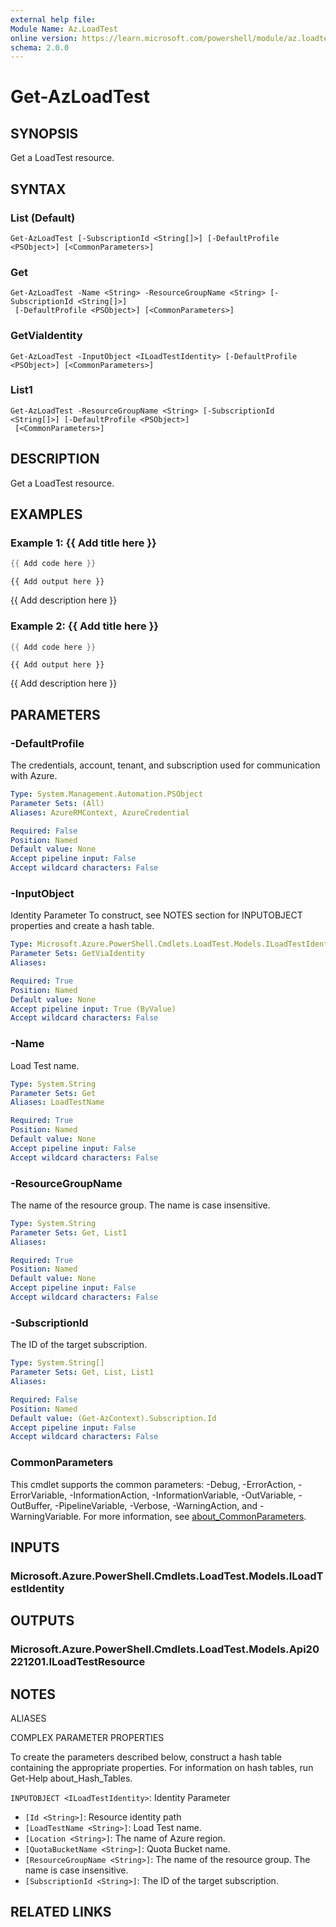 ```yaml
---
external help file:
Module Name: Az.LoadTest
online version: https://learn.microsoft.com/powershell/module/az.loadtest/get-azloadtest
schema: 2.0.0
---
```


# Get-AzLoadTest

## SYNOPSIS
Get a LoadTest resource.

## SYNTAX

### List (Default)
```
Get-AzLoadTest [-SubscriptionId <String[]>] [-DefaultProfile <PSObject>] [<CommonParameters>]
```

### Get
```
Get-AzLoadTest -Name <String> -ResourceGroupName <String> [-SubscriptionId <String[]>]
 [-DefaultProfile <PSObject>] [<CommonParameters>]
```

### GetViaIdentity
```
Get-AzLoadTest -InputObject <ILoadTestIdentity> [-DefaultProfile <PSObject>] [<CommonParameters>]
```

### List1
```
Get-AzLoadTest -ResourceGroupName <String> [-SubscriptionId <String[]>] [-DefaultProfile <PSObject>]
 [<CommonParameters>]
```

## DESCRIPTION
Get a LoadTest resource.

## EXAMPLES

### Example 1: {{ Add title here }}
```powershell
{{ Add code here }}
```

```output
{{ Add output here }}
```

{{ Add description here }}

### Example 2: {{ Add title here }}
```powershell
{{ Add code here }}
```

```output
{{ Add output here }}
```

{{ Add description here }}

## PARAMETERS

### -DefaultProfile
The credentials, account, tenant, and subscription used for communication with Azure.

```yaml
Type: System.Management.Automation.PSObject
Parameter Sets: (All)
Aliases: AzureRMContext, AzureCredential

Required: False
Position: Named
Default value: None
Accept pipeline input: False
Accept wildcard characters: False
```

### -InputObject
Identity Parameter
To construct, see NOTES section for INPUTOBJECT properties and create a hash table.

```yaml
Type: Microsoft.Azure.PowerShell.Cmdlets.LoadTest.Models.ILoadTestIdentity
Parameter Sets: GetViaIdentity
Aliases:

Required: True
Position: Named
Default value: None
Accept pipeline input: True (ByValue)
Accept wildcard characters: False
```

### -Name
Load Test name.

```yaml
Type: System.String
Parameter Sets: Get
Aliases: LoadTestName

Required: True
Position: Named
Default value: None
Accept pipeline input: False
Accept wildcard characters: False
```

### -ResourceGroupName
The name of the resource group.
The name is case insensitive.

```yaml
Type: System.String
Parameter Sets: Get, List1
Aliases:

Required: True
Position: Named
Default value: None
Accept pipeline input: False
Accept wildcard characters: False
```

### -SubscriptionId
The ID of the target subscription.

```yaml
Type: System.String[]
Parameter Sets: Get, List, List1
Aliases:

Required: False
Position: Named
Default value: (Get-AzContext).Subscription.Id
Accept pipeline input: False
Accept wildcard characters: False
```

### CommonParameters
This cmdlet supports the common parameters: -Debug, -ErrorAction, -ErrorVariable, -InformationAction, -InformationVariable, -OutVariable, -OutBuffer, -PipelineVariable, -Verbose, -WarningAction, and -WarningVariable. For more information, see [about_CommonParameters](http://go.microsoft.com/fwlink/?LinkID=113216).

## INPUTS

### Microsoft.Azure.PowerShell.Cmdlets.LoadTest.Models.ILoadTestIdentity

## OUTPUTS

### Microsoft.Azure.PowerShell.Cmdlets.LoadTest.Models.Api20221201.ILoadTestResource

## NOTES

ALIASES

COMPLEX PARAMETER PROPERTIES

To create the parameters described below, construct a hash table containing the appropriate properties. For information on hash tables, run Get-Help about_Hash_Tables.


`INPUTOBJECT <ILoadTestIdentity>`: Identity Parameter
  - `[Id <String>]`: Resource identity path
  - `[LoadTestName <String>]`: Load Test name.
  - `[Location <String>]`: The name of Azure region.
  - `[QuotaBucketName <String>]`: Quota Bucket name.
  - `[ResourceGroupName <String>]`: The name of the resource group. The name is case insensitive.
  - `[SubscriptionId <String>]`: The ID of the target subscription.

## RELATED LINKS

